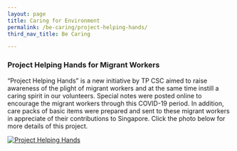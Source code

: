 ```yaml
---
layout: page
title: Caring for Environment
permalink: /be-caring/project-helping-hands/
third_nav_title: Be Caring

---
```

### Project Helping Hands for Migrant Workers ###
“Project Helping Hands” is a new initiative by TP CSC aimed to raise awareness of the plight of migrant workers and at the same time instill a caring spirit in our volunteers. Special notes were posted online to encourage the migrant workers through this COVID-19 period. In addition, care packs of basic items were prepared and sent to these migrant workers in appreciate of their contributions to Singapore. Click the photo below for more details of this project. 

[![Project Helping Hands]({{site.baseurl}}/images/BeCaring-project_helping_hands.JPG)](https://projecthelpinghands1.wixsite.com/mysite)
